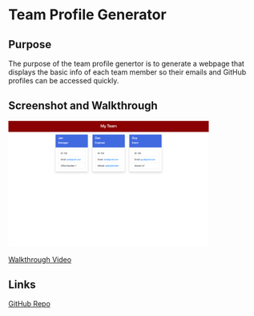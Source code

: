 # Team Profile Generator

## Purpose
The purpose of the team profile genertor is to generate a webpage that displays the basic info of each team member so their emails and GitHub profiles can be accessed quickly.

## Screenshot and Walkthrough
<img src="./images/screenshot.jpg" width="400px;">

[Walkthrough Video](https://drive.google.com/file/d/1m1J7iSQg5I9y2l4xOs6ENt1P99kx0Jk5/view)

## Links
[GitHub Repo](github.com/apklopfenstein/team-profile-generator)